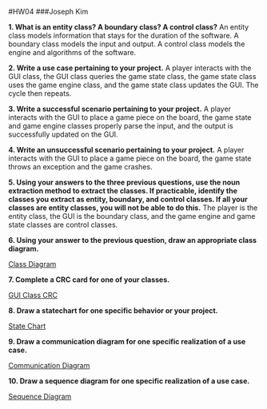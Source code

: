 #HW04 
###Joseph Kim

**1. What is an entity class? A boundary class? A control class?**
An entity class models information that stays for the duration of the software. A boundary class models the input and output. A control class models the engine and algorithms of the software.	

**2. Write a use case pertaining to your project.** 
A player interacts with the GUI class, the GUI class queries the game state class, the game state class uses the game engine class, and the game state class updates the GUI. The cycle then repeats. 

**3. Write a successful scenario pertaining to your project.**
A player interacts with the GUI to place a game piece on the board, the game state and game engine classes properly parse the input, and the output is successfully updated on the GUI.

**4. Write an unsuccessful scenario pertaining to your project.**
A player interacts with the GUI to place a game piece on the board, the game state throws an exception and the game crashes.

**5. Using your answers to the three previous questions, use the noun extraction method to extract the classes. If practicable, identify the classes you extract as entity, boundary, and control classes. If all your classes are entity classes, you will not be able to do this.**
The player is the entity class, the GUI is the boundary class, and the game engine and game state classes are control classes.

**6. Using your answer to the previous question, draw an appropriate class diagram.**

[Class Diagram](https://i.imgur.com/qesXcw0.jpg)

**7. Complete a CRC card for one of your classes.**

[GUI Class CRC](https://imgur.com/tyMLHa8.jpg)


**8. Draw a statechart for one specific behavior or your project.**

[State Chart](https://i.imgur.com/TwgTbUn.jpg)


**9. Draw a communication diagram for one specific realization of a use case.**

[Communication Diagram](https://i.imgur.com/nWCXvAJ.jpg)


**10. Draw a sequence diagram for one specific realization of a use case.**

[Sequence Diagram](https://i.imgur.com/cirUv75.jpg)
